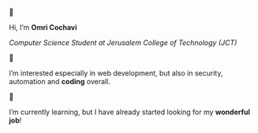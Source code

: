 👋 

 Hi, I’m **Omri Cochavi**
 
 _Computer Science Student at Jerusalem College of Technology (JCT)_
 
 
 
 👀 
 
 I’m interested especially in web development, but also in security, automation and **coding** overall. 
 
 
 
 🌱 
 
 I’m currently learning, but I have already started looking for my **wonderful job**!
 
 




<!---
(For the curious)

omcoch/omcoch is a ✨ special ✨ repository because its `README.md` (this file) appears on your GitHub profile.
You can click the Preview link to take a look at your changes.
--->
